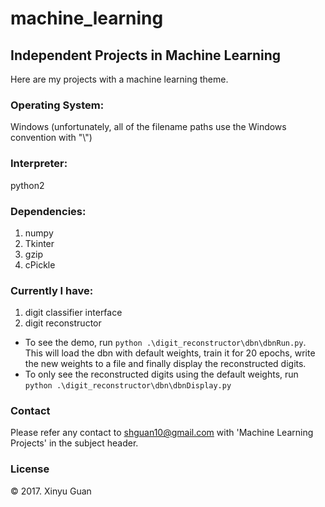 # machine_learning
## Independent Projects in Machine Learning

Here are my projects with a machine learning theme.

### Operating System: 
Windows (unfortunately, all of the filename paths use the Windows convention with "\\")

### Interpreter: 
python2

### Dependencies: 
1. numpy
2. Tkinter
3. gzip
4. cPickle

### Currently I have: 
1. digit classifier interface
2. digit reconstructor
+ To see the demo, run `python .\digit_reconstructor\dbn\dbnRun.py`. This will load the dbn with default weights, train it for 20 epochs, write the new weights to a file and finally display the reconstructed digits.
+ To only see the reconstructed digits using the default weights, run `python .\digit_reconstructor\dbn\dbnDisplay.py`

### Contact
Please refer any contact to <shguan10@gmail.com> with 'Machine Learning Projects' in the subject header.

### License
© 2017. Xinyu Guan
